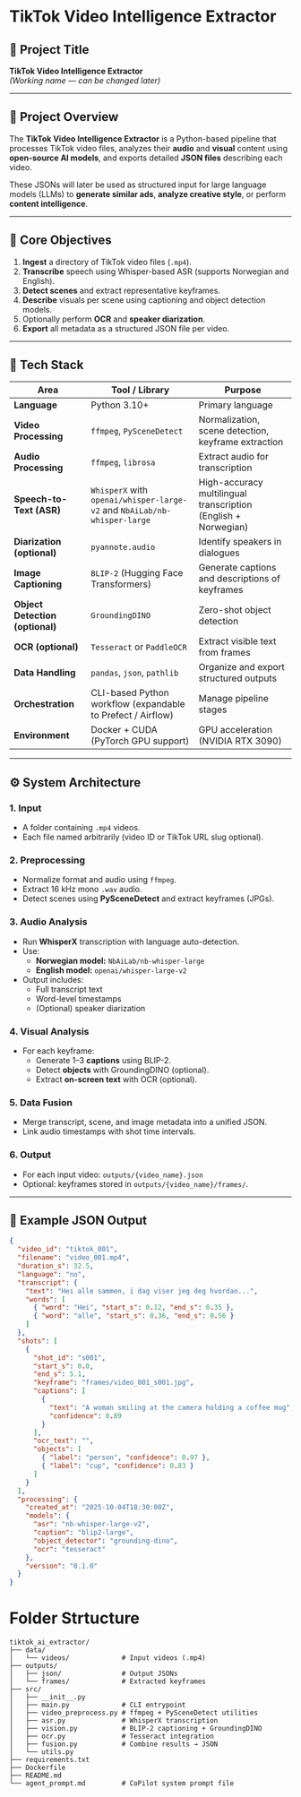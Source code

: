 # TikTok Video Intelligence Extractor

## 🎯 Project Title

**TikTok Video Intelligence Extractor**  
_(Working name — can be changed later)_

---

## 🧩 Project Overview

The **TikTok Video Intelligence Extractor** is a Python-based pipeline that processes TikTok video files, analyzes their **audio** and **visual** content using **open-source AI models**, and exports detailed **JSON files** describing each video.

These JSONs will later be used as structured input for large language models (LLMs) to **generate similar ads**, **analyze creative style**, or perform **content intelligence**.

---

## 🧠 Core Objectives

1. **Ingest** a directory of TikTok video files (`.mp4`).
2. **Transcribe** speech using Whisper-based ASR (supports Norwegian and English).
3. **Detect scenes** and extract representative keyframes.
4. **Describe** visuals per scene using captioning and object detection models.
5. Optionally perform **OCR** and **speaker diarization**.
6. **Export** all metadata as a structured JSON file per video.

---

## 🧰 Tech Stack

| Area                            | Tool / Library                                                           | Purpose                                                        |
| ------------------------------- | ------------------------------------------------------------------------ | -------------------------------------------------------------- |
| **Language**                    | Python 3.10+                                                             | Primary language                                               |
| **Video Processing**            | `ffmpeg`, `PySceneDetect`                                                | Normalization, scene detection, keyframe extraction            |
| **Audio Processing**            | `ffmpeg`, `librosa`                                                      | Extract audio for transcription                                |
| **Speech-to-Text (ASR)**        | `WhisperX` with `openai/whisper-large-v2` and `NbAiLab/nb-whisper-large` | High-accuracy multilingual transcription (English + Norwegian) |
| **Diarization (optional)**      | `pyannote.audio`                                                         | Identify speakers in dialogues                                 |
| **Image Captioning**            | `BLIP-2` (Hugging Face Transformers)                                     | Generate captions and descriptions of keyframes                |
| **Object Detection (optional)** | `GroundingDINO`                                                          | Zero-shot object detection                                     |
| **OCR (optional)**              | `Tesseract` or `PaddleOCR`                                               | Extract visible text from frames                               |
| **Data Handling**               | `pandas`, `json`, `pathlib`                                              | Organize and export structured outputs                         |
| **Orchestration**               | CLI-based Python workflow (expandable to Prefect / Airflow)              | Manage pipeline stages                                         |
| **Environment**                 | Docker + CUDA (PyTorch GPU support)                                      | GPU acceleration (NVIDIA RTX 3090)                             |

---

## ⚙️ System Architecture

### 1. Input

- A folder containing `.mp4` videos.
- Each file named arbitrarily (video ID or TikTok URL slug optional).

### 2. Preprocessing

- Normalize format and audio using `ffmpeg`.
- Extract 16 kHz mono `.wav` audio.
- Detect scenes using **PySceneDetect** and extract keyframes (JPGs).

### 3. Audio Analysis

- Run **WhisperX** transcription with language auto-detection.
- Use:
  - **Norwegian model:** `NbAiLab/nb-whisper-large`
  - **English model:** `openai/whisper-large-v2`
- Output includes:
  - Full transcript text
  - Word-level timestamps
  - (Optional) speaker diarization

### 4. Visual Analysis

- For each keyframe:
  - Generate 1–3 **captions** using BLIP-2.
  - Detect **objects** with GroundingDINO (optional).
  - Extract **on-screen text** with OCR (optional).

### 5. Data Fusion

- Merge transcript, scene, and image metadata into a unified JSON.
- Link audio timestamps with shot time intervals.

### 6. Output

- For each input video: `outputs/{video_name}.json`
- Optional: keyframes stored in `outputs/{video_name}/frames/`.

---

## 📄 Example JSON Output

```json
{
  "video_id": "tiktok_001",
  "filename": "video_001.mp4",
  "duration_s": 32.5,
  "language": "no",
  "transcript": {
    "text": "Hei alle sammen, i dag viser jeg deg hvordan...",
    "words": [
      { "word": "Hei", "start_s": 0.12, "end_s": 0.35 },
      { "word": "alle", "start_s": 0.36, "end_s": 0.56 }
    ]
  },
  "shots": [
    {
      "shot_id": "s001",
      "start_s": 0.0,
      "end_s": 5.1,
      "keyframe": "frames/video_001_s001.jpg",
      "captions": [
        {
          "text": "A woman smiling at the camera holding a coffee mug",
          "confidence": 0.89
        }
      ],
      "ocr_text": "",
      "objects": [
        { "label": "person", "confidence": 0.97 },
        { "label": "cup", "confidence": 0.83 }
      ]
    }
  ],
  "processing": {
    "created_at": "2025-10-04T18:30:00Z",
    "models": {
      "asr": "nb-whisper-large-v2",
      "caption": "blip2-large",
      "object_detector": "grounding-dino",
      "ocr": "tesseract"
    },
    "version": "0.1.0"
  }
}
```

# Folder Strtucture
```
tiktok_ai_extractor/
├── data/
│   └── videos/             # Input videos (.mp4)
├── outputs/
│   ├── json/               # Output JSONs
│   └── frames/             # Extracted keyframes
├── src/
│   ├── __init__.py
│   ├── main.py             # CLI entrypoint
│   ├── video_preprocess.py # ffmpeg + PySceneDetect utilities
│   ├── asr.py              # WhisperX transcription
│   ├── vision.py           # BLIP-2 captioning + GroundingDINO
│   ├── ocr.py              # Tesseract integration
│   ├── fusion.py           # Combine results → JSON
│   └── utils.py
├── requirements.txt
├── Dockerfile
├── README.md
└── agent_prompt.md         # CoPilot system prompt file
```